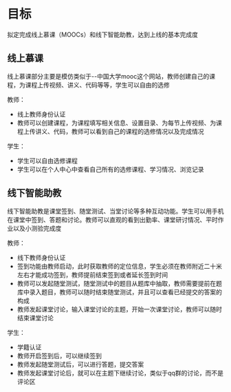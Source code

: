 # 目标

拟定完成线上慕课（MOOCs）和线下智能助教，达到上线的基本完成度

## 线上慕课

线上慕课部分主要是模仿类似于--中国大学mooc这个网站，教师创建自己的课程，为课程上传视频、讲义、代码等等，学生可以自由的选修

教师：

* 线上教师身份认证
* 教师可以创建课程，为课程填写相关信息、设置目录、为每节上传视频、为课程上传讲义、代码，教师可以看到自己的课程的选修情况以及完成情况

学生：

* 学生可以自由选修课程
* 学生可以在个人中心中查看自己所有的选修课程、学习情况、浏览记录

## 线下智能助教

线下智能助教是课堂签到、随堂测试、当堂讨论等多种互动功能。学生可以用手机在课堂中签到、答题和讨论。教师可以直观的看到出勤率、课堂研讨情况、平时作业以及小测验完成度

教师：

* 线下教师身份认证
* 签到功能由教师启动，此时获取教师的定位信息，学生必须在教师附近二十米左右才能成功签到，教师提前结束签到或者延长签到时间
* 教师可以发起随堂测试，随堂测试中的题目从题库中抽取，教师需要提前在题库中录入题目，教师可以随时结束随堂测试，并且可以查看已经提交的答案的构成
* 教师发起课堂讨论，输入课堂讨论的主题，开始一次课堂讨论，教师可以随时结束课堂讨论

学生：

* 学籍认证
* 教师开启签到后，可以继续签到
* 教师发起随堂测试后，可以进行答题，提交答案
* 教师发起课堂讨论后，就可以在主题下继续讨论，类似于qq群的讨论，而不是评论区